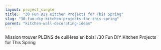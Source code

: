 ```yaml
---
layout: project_single
title:  "30 Fun DIY Kitchen Projects for This Spring"
slug: "30-fun-diy-kitchen-projects-for-this-spring"
parent: "kitchen-wall-decorating-ideas"
---
```

Mission trouver PLEINS de cuillères en bois! /30 Fun DIY Kitchen Projects for This Spring